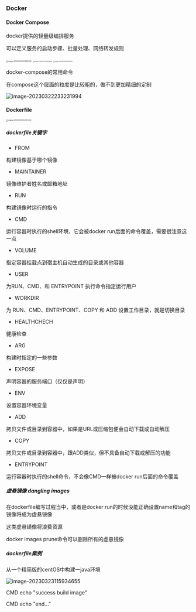 ### Docker





#### Docker Compose

docker提供的轻量级编排服务

可以定义服务的启动步骤、批量处理、网络转发规则

<img src="https://hansomehu-picgo.oss-cn-hangzhou.aliyuncs.com/typora/image-20230322232008538.png" alt="image-20230322232008538" style="zoom: 33%;" />



<img src="https://hansomehu-picgo.oss-cn-hangzhou.aliyuncs.com/typora/image-20230322233408286.png" alt="image-20230322233408286" style="zoom: 25%;" />



<img src="https://hansomehu-picgo.oss-cn-hangzhou.aliyuncs.com/typora/image-20230322233500393.png" alt="image-20230322233500393" style="zoom: 25%;" />



docker-compose的常用命令

在compose这个层面的粒度是比较粗的，做不到更加精细的定制

![image-20230322233231994](https://hansomehu-picgo.oss-cn-hangzhou.aliyuncs.com/typora/image-20230322233231994.png)



#### Dockerfile

<img src="https://hansomehu-picgo.oss-cn-hangzhou.aliyuncs.com/typora/image-20230323002327220.png" alt="image-20230323002327220" style="zoom:33%;" />

##### dockerfile关键字

- FROM

构建镜像基于哪个镜像

- MAINTAINER

镜像维护者姓名或邮箱地址

- RUN

构建镜像时运行的指令

- CMD

运行容器时执行的shell环境，它会被docker run后面的命令覆盖，需要很注意这一点

- VOLUME

指定容器挂载点到宿主机自动生成的目录或其他容器

- USER

为RUN、CMD、和 ENTRYPOINT 执行命令指定运行用户

- WORKDIR

为 RUN、CMD、ENTRYPOINT、COPY 和 ADD 设置工作目录，就是切换目录

- HEALTHCHECH

健康检查

- ARG

构建时指定的一些参数

- EXPOSE

声明容器的服务端口（仅仅是声明）

- ENV

设置容器环境变量

- ADD

拷贝文件或目录到容器中，如果是URL或压缩包便会自动下载或自动解压

- COPY

拷贝文件或目录到容器中，跟ADD类似，但不具备自动下载或解压的功能

- ENTRYPOINT

运行容器时执行的shell命令，不会像CMD一样被docker run后面的命令覆盖



##### 虚悬镜像 dangling images

在dockerfile编写过程当中，或者是docker run的时候没能正确设置name和tag的镜像将成为虚悬镜像

这类虚悬镜像将浪费资源

docker images prune命令可以删除所有的虚悬镜像



##### dockerfile案例

从一个精简版的centOS中构建一java环境

![image-20230323115934655](https://hansomehu-picgo.oss-cn-hangzhou.aliyuncs.com/typora/image-20230323115934655.png)

CMD echo "success build image"

CMD echo "end..."